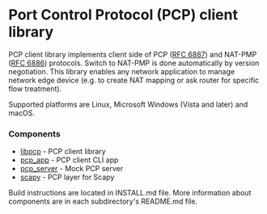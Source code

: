 Port Control Protocol (PCP) client library
==========================================

PCP client library implements client side of PCP 
([RFC 6887](https://datatracker.ietf.org/doc/rfc6887/)) and
NAT-PMP ([RFC 6886](https://datatracker.ietf.org/doc/rfc6886/)) protocols.
Switch to NAT-PMP is done automatically by version negotiation. This library
enables any network application to manage network edge device (e.g. to create
NAT mapping or ask router for specific flow treatment).

Supported platforms are 
Linux, Microsoft Windows (Vista and later) and macOS.

### Components ###

  - [libpcp](libpcp)         - PCP client library
  - [pcp_app](pcp_app)       - PCP client CLI app
  - [pcp_server](pcp_server) - Mock PCP server
  - [scapy](scapy)           - PCP layer for Scapy

Build instructions are located in INSTALL.md file. More information about
components are in each subdirectory's README.md file.

